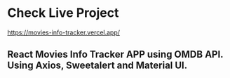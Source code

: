 # Check Live Project

https://movies-info-tracker.vercel.app/

## React Movies Info Tracker APP using OMDB API. Using Axios, Sweetalert and Material UI.
